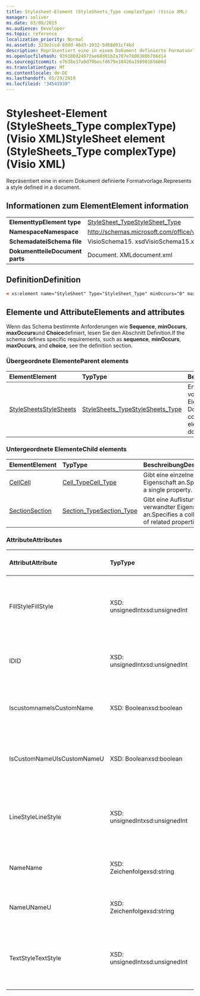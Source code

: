 ```yaml
---
title: Stylesheet-Element (StyleSheets_Type complexType) (Visio XML)
manager: soliver
ms.date: 03/09/2015
ms.audience: Developer
ms.topic: reference
localization_priority: Normal
ms.assetid: 323e1ccd-8ddd-46d3-1032-5d68d01cf4bd
description: Repräsentiert eine in einem Dokument definierte Formatvorlage.
ms.openlocfilehash: 939180d24972ae68d01b2a707e7806380b706d14
ms.sourcegitcommit: e7b38e37a9d79becfd679e10420a19890165606d
ms.translationtype: MT
ms.contentlocale: de-DE
ms.lasthandoff: 05/29/2019
ms.locfileid: "34541939"
---
```

# <a name="stylesheet-element-stylesheetstype-complextype-visio-xml"></a><span data-ttu-id="ac4c1-103">Stylesheet-Element (StyleSheets_Type complexType) (Visio XML)</span><span class="sxs-lookup"><span data-stu-id="ac4c1-103">StyleSheet element (StyleSheets_Type complexType) (Visio XML)</span></span>

<span data-ttu-id="ac4c1-104">Repräsentiert eine in einem Dokument definierte Formatvorlage.</span><span class="sxs-lookup"><span data-stu-id="ac4c1-104">Represents a style defined in a document.</span></span>
  
## <a name="element-information"></a><span data-ttu-id="ac4c1-105">Informationen zum Element</span><span class="sxs-lookup"><span data-stu-id="ac4c1-105">Element information</span></span>

|||
|:-----|:-----|
|<span data-ttu-id="ac4c1-106">**Elementtyp**</span><span class="sxs-lookup"><span data-stu-id="ac4c1-106">**Element type**</span></span> <br/> |[<span data-ttu-id="ac4c1-107">StyleSheet_Type</span><span class="sxs-lookup"><span data-stu-id="ac4c1-107">StyleSheet_Type</span></span>](stylesheet_type-complextypevisio-xml.md) <br/> |
|<span data-ttu-id="ac4c1-108">**Namespace**</span><span class="sxs-lookup"><span data-stu-id="ac4c1-108">**Namespace**</span></span> <br/> |http://schemas.microsoft.com/office/visio/2012/main  <br/> |
|<span data-ttu-id="ac4c1-109">**Schemadatei**</span><span class="sxs-lookup"><span data-stu-id="ac4c1-109">**Schema file**</span></span> <br/> |<span data-ttu-id="ac4c1-110">VisioSchema15. xsd</span><span class="sxs-lookup"><span data-stu-id="ac4c1-110">VisioSchema15.xsd</span></span>  <br/> |
|<span data-ttu-id="ac4c1-111">**Dokumentteile**</span><span class="sxs-lookup"><span data-stu-id="ac4c1-111">**Document parts**</span></span> <br/> |<span data-ttu-id="ac4c1-112">Document. XML</span><span class="sxs-lookup"><span data-stu-id="ac4c1-112">document.xml</span></span>  <br/> |
   
## <a name="definition"></a><span data-ttu-id="ac4c1-113">Definition</span><span class="sxs-lookup"><span data-stu-id="ac4c1-113">Definition</span></span>

```XML
< xs:element name="StyleSheet" Type="StyleSheet_Type" minOccurs="0" maxOccurs="unbounded" ></xs:element >
```

## <a name="elements-and-attributes"></a><span data-ttu-id="ac4c1-114">Elemente und Attribute</span><span class="sxs-lookup"><span data-stu-id="ac4c1-114">Elements and attributes</span></span>

<span data-ttu-id="ac4c1-115">Wenn das Schema bestimmte Anforderungen wie **Sequence**, **minOccurs**, **maxOccurs**und **Choice**definiert, lesen Sie den Abschnitt Definition.</span><span class="sxs-lookup"><span data-stu-id="ac4c1-115">If the schema defines specific requirements, such as **sequence**, **minOccurs**, **maxOccurs**, and **choice**, see the definition section.</span></span> 
  
### <a name="parent-elements"></a><span data-ttu-id="ac4c1-116">Übergeordnete Elemente</span><span class="sxs-lookup"><span data-stu-id="ac4c1-116">Parent elements</span></span>

|<span data-ttu-id="ac4c1-117">**Element**</span><span class="sxs-lookup"><span data-stu-id="ac4c1-117">**Element**</span></span>|<span data-ttu-id="ac4c1-118">**Typ**</span><span class="sxs-lookup"><span data-stu-id="ac4c1-118">**Type**</span></span>|<span data-ttu-id="ac4c1-119">**Beschreibung**</span><span class="sxs-lookup"><span data-stu-id="ac4c1-119">**Description**</span></span>|
|:-----|:-----|:-----|
|[<span data-ttu-id="ac4c1-120">StyleSheets</span><span class="sxs-lookup"><span data-stu-id="ac4c1-120">StyleSheets</span></span>](stylesheets-element-visiodocument_type-complextypevisio-xml.md) <br/> |[<span data-ttu-id="ac4c1-121">StyleSheets_Type</span><span class="sxs-lookup"><span data-stu-id="ac4c1-121">StyleSheets_Type</span></span>](stylesheets_type-complextypevisio-xml.md) <br/> |<span data-ttu-id="ac4c1-122">Enthält eine Auflistung von **Stylesheet** -Elementen für das Dokument.</span><span class="sxs-lookup"><span data-stu-id="ac4c1-122">Contains a collection of **StyleSheet** elements for the document.</span></span>  <br/> |
   
### <a name="child-elements"></a><span data-ttu-id="ac4c1-123">Untergeordnete Elemente</span><span class="sxs-lookup"><span data-stu-id="ac4c1-123">Child elements</span></span>

|<span data-ttu-id="ac4c1-124">**Element**</span><span class="sxs-lookup"><span data-stu-id="ac4c1-124">**Element**</span></span>|<span data-ttu-id="ac4c1-125">**Typ**</span><span class="sxs-lookup"><span data-stu-id="ac4c1-125">**Type**</span></span>|<span data-ttu-id="ac4c1-126">**Beschreibung**</span><span class="sxs-lookup"><span data-stu-id="ac4c1-126">**Description**</span></span>|
|:-----|:-----|:-----|
|[<span data-ttu-id="ac4c1-127">Cell</span><span class="sxs-lookup"><span data-stu-id="ac4c1-127">Cell</span></span>](cell-elementvisio-xml.md) <br/> |[<span data-ttu-id="ac4c1-128">Cell_Type</span><span class="sxs-lookup"><span data-stu-id="ac4c1-128">Cell_Type</span></span>](cell_type-complextypevisio-xml.md) <br/> |<span data-ttu-id="ac4c1-129">Gibt eine einzelne Eigenschaft an.</span><span class="sxs-lookup"><span data-stu-id="ac4c1-129">Specifies a single property.</span></span>  <br/> |
|[<span data-ttu-id="ac4c1-130">Section</span><span class="sxs-lookup"><span data-stu-id="ac4c1-130">Section</span></span>](section-element-sheet_type-complextypevisio-xml.md) <br/> |[<span data-ttu-id="ac4c1-131">Section_Type</span><span class="sxs-lookup"><span data-stu-id="ac4c1-131">Section_Type</span></span>](section_type-complextypevisio-xml.md) <br/> |<span data-ttu-id="ac4c1-132">Gibt eine Auflistung verwandter Eigenschaften an.</span><span class="sxs-lookup"><span data-stu-id="ac4c1-132">Specifies a collection of related properties.</span></span>  <br/> |
   
### <a name="attributes"></a><span data-ttu-id="ac4c1-133">Attribute</span><span class="sxs-lookup"><span data-stu-id="ac4c1-133">Attributes</span></span>

|<span data-ttu-id="ac4c1-134">**Attribut**</span><span class="sxs-lookup"><span data-stu-id="ac4c1-134">**Attribute**</span></span>|<span data-ttu-id="ac4c1-135">**Typ**</span><span class="sxs-lookup"><span data-stu-id="ac4c1-135">**Type**</span></span>|<span data-ttu-id="ac4c1-136">**Erforderlich**</span><span class="sxs-lookup"><span data-stu-id="ac4c1-136">**Required**</span></span>|<span data-ttu-id="ac4c1-137">**Beschreibung**</span><span class="sxs-lookup"><span data-stu-id="ac4c1-137">**Description**</span></span>|<span data-ttu-id="ac4c1-138">**Mögliche Werte**</span><span class="sxs-lookup"><span data-stu-id="ac4c1-138">**Possible values**</span></span>|
|:-----|:-----|:-----|:-----|:-----|
|<span data-ttu-id="ac4c1-139">FillStyle</span><span class="sxs-lookup"><span data-stu-id="ac4c1-139">FillStyle</span></span>  <br/> |<span data-ttu-id="ac4c1-140">XSD: unsignedInt</span><span class="sxs-lookup"><span data-stu-id="ac4c1-140">xsd:unsignedInt</span></span>  <br/> |<span data-ttu-id="ac4c1-141">Optional</span><span class="sxs-lookup"><span data-stu-id="ac4c1-141">optional</span></span>  <br/> |<span data-ttu-id="ac4c1-142">Die ID des Stylesheet-Elements, von dem diese Formatvorlage die Füllungsformatierung erbt.</span><span class="sxs-lookup"><span data-stu-id="ac4c1-142">The ID of the StyleSheet element from which this style inherits fill formatting.</span></span>  <br/> |<span data-ttu-id="ac4c1-143">Werte des XSD: unsignedInt-Typs.</span><span class="sxs-lookup"><span data-stu-id="ac4c1-143">Values of the xsd:unsignedInt type.</span></span>  <br/> |
|<span data-ttu-id="ac4c1-144">ID</span><span class="sxs-lookup"><span data-stu-id="ac4c1-144">ID</span></span>  <br/> |<span data-ttu-id="ac4c1-145">XSD: unsignedInt</span><span class="sxs-lookup"><span data-stu-id="ac4c1-145">xsd:unsignedInt</span></span>  <br/> |<span data-ttu-id="ac4c1-146">erforderlich</span><span class="sxs-lookup"><span data-stu-id="ac4c1-146">required</span></span>  <br/> |<span data-ttu-id="ac4c1-147">Die eindeutige ID des Elements innerhalb des übergeordneten Elements.</span><span class="sxs-lookup"><span data-stu-id="ac4c1-147">The unique ID of the element within its parent element.</span></span>  <br/> |<span data-ttu-id="ac4c1-148">Werte des XSD: unsignedInt-Typs.</span><span class="sxs-lookup"><span data-stu-id="ac4c1-148">Values of the xsd:unsignedInt type.</span></span>  <br/> |
|<span data-ttu-id="ac4c1-149">Iscustomname</span><span class="sxs-lookup"><span data-stu-id="ac4c1-149">IsCustomName</span></span>  <br/> |<span data-ttu-id="ac4c1-150">XSD: Boolean</span><span class="sxs-lookup"><span data-stu-id="ac4c1-150">xsd:boolean</span></span>  <br/> |<span data-ttu-id="ac4c1-151">Optional</span><span class="sxs-lookup"><span data-stu-id="ac4c1-151">optional</span></span>  <br/> |<span data-ttu-id="ac4c1-152">Gibt an, ob der Name vom Benutzer angepasst wurde.</span><span class="sxs-lookup"><span data-stu-id="ac4c1-152">Indicates whether the name has been customized by the user.</span></span>  <br/> |<span data-ttu-id="ac4c1-153">Werte des XSD: Boolean-Typs.</span><span class="sxs-lookup"><span data-stu-id="ac4c1-153">Values of the xsd:boolean type.</span></span>  <br/> |
|<span data-ttu-id="ac4c1-154">IsCustomNameU</span><span class="sxs-lookup"><span data-stu-id="ac4c1-154">IsCustomNameU</span></span>  <br/> |<span data-ttu-id="ac4c1-155">XSD: Boolean</span><span class="sxs-lookup"><span data-stu-id="ac4c1-155">xsd:boolean</span></span>  <br/> |<span data-ttu-id="ac4c1-156">Optional</span><span class="sxs-lookup"><span data-stu-id="ac4c1-156">optional</span></span>  <br/> |<span data-ttu-id="ac4c1-157">Gibt an, ob der universelle Name vom Benutzer angepasst wurde.</span><span class="sxs-lookup"><span data-stu-id="ac4c1-157">Indicates whether the universal name has been customized by the user.</span></span>  <br/> |<span data-ttu-id="ac4c1-158">Werte des XSD: Boolean-Typs.</span><span class="sxs-lookup"><span data-stu-id="ac4c1-158">Values of the xsd:boolean type.</span></span>  <br/> |
|<span data-ttu-id="ac4c1-159">LineStyle</span><span class="sxs-lookup"><span data-stu-id="ac4c1-159">LineStyle</span></span>  <br/> |<span data-ttu-id="ac4c1-160">XSD: unsignedInt</span><span class="sxs-lookup"><span data-stu-id="ac4c1-160">xsd:unsignedInt</span></span>  <br/> |<span data-ttu-id="ac4c1-161">Optional</span><span class="sxs-lookup"><span data-stu-id="ac4c1-161">optional</span></span>  <br/> |<span data-ttu-id="ac4c1-162">Die ID des Stylesheet-Elements, von dem diese Format Linienformatierung erbt.</span><span class="sxs-lookup"><span data-stu-id="ac4c1-162">The ID of the StyleSheet element from which this style inherits line formatting.</span></span>  <br/> |<span data-ttu-id="ac4c1-163">Werte des XSD: unsignedInt-Typs.</span><span class="sxs-lookup"><span data-stu-id="ac4c1-163">Values of the xsd:unsignedInt type.</span></span>  <br/> |
|<span data-ttu-id="ac4c1-164">Name</span><span class="sxs-lookup"><span data-stu-id="ac4c1-164">Name</span></span>  <br/> |<span data-ttu-id="ac4c1-165">XSD: Zeichenfolge</span><span class="sxs-lookup"><span data-stu-id="ac4c1-165">xsd:string</span></span>  <br/> |<span data-ttu-id="ac4c1-166">Optional</span><span class="sxs-lookup"><span data-stu-id="ac4c1-166">optional</span></span>  <br/> |<span data-ttu-id="ac4c1-167">Der Name des Elements.</span><span class="sxs-lookup"><span data-stu-id="ac4c1-167">The name of the element.</span></span>  <br/> |<span data-ttu-id="ac4c1-168">Werte des Typs XSD: String.</span><span class="sxs-lookup"><span data-stu-id="ac4c1-168">Values of the xsd:string type.</span></span>  <br/> |
|<span data-ttu-id="ac4c1-169">NameU</span><span class="sxs-lookup"><span data-stu-id="ac4c1-169">NameU</span></span>  <br/> |<span data-ttu-id="ac4c1-170">XSD: Zeichenfolge</span><span class="sxs-lookup"><span data-stu-id="ac4c1-170">xsd:string</span></span>  <br/> |<span data-ttu-id="ac4c1-171">Optional</span><span class="sxs-lookup"><span data-stu-id="ac4c1-171">optional</span></span>  <br/> |<span data-ttu-id="ac4c1-172">Der universelle Name des-Elements.</span><span class="sxs-lookup"><span data-stu-id="ac4c1-172">The universal name of the element.</span></span>  <br/> |<span data-ttu-id="ac4c1-173">Werte des Typs XSD: String.</span><span class="sxs-lookup"><span data-stu-id="ac4c1-173">Values of the xsd:string type.</span></span>  <br/> |
|<span data-ttu-id="ac4c1-174">TextStyle</span><span class="sxs-lookup"><span data-stu-id="ac4c1-174">TextStyle</span></span>  <br/> |<span data-ttu-id="ac4c1-175">XSD: unsignedInt</span><span class="sxs-lookup"><span data-stu-id="ac4c1-175">xsd:unsignedInt</span></span>  <br/> |<span data-ttu-id="ac4c1-176">Optional</span><span class="sxs-lookup"><span data-stu-id="ac4c1-176">optional</span></span>  <br/> |<span data-ttu-id="ac4c1-177">Die ID des Stylesheet-Elements, von dem diese Formatvorlage die Textformatierung erbt.</span><span class="sxs-lookup"><span data-stu-id="ac4c1-177">The ID of the StyleSheet element from which this style inherits text formatting.</span></span>  <br/> |<span data-ttu-id="ac4c1-178">Werte des XSD: unsignedInt-Typs.</span><span class="sxs-lookup"><span data-stu-id="ac4c1-178">Values of the xsd:unsignedInt type.</span></span>  <br/> |
   

